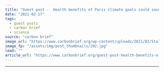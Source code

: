 ```yaml
---
title: "Guest post -  Health benefits of Paris climate goals could save millions of lives by 2040"
date: "2021-02-17"
tags: 
  - guest posts
  - carbon brief
  - science
source: "carbon brief"
image_url: "https://www.carbonbrief.org/wp-content/uploads/2021/02/Stall-with-fresh-green-vegetables-in-farmers-market-in-Vietnam-107x71.jpg"
image_fp: "/assets/img/post_thumbnails/202.jpg"
lead: ""
article_url: "https://www.carbonbrief.org/guest-post-health-benefits-of-paris-climate-goals-could-save-millions-of-lives-by-2040"
---
```


---
